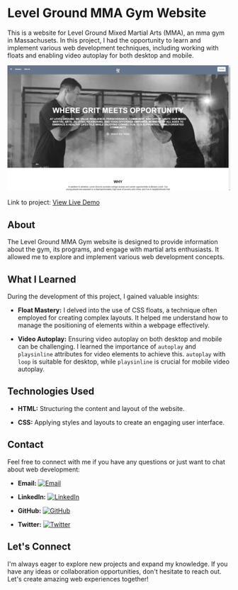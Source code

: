 # Level Ground MMA Gym Website

This is a website for Level Ground Mixed Martial Arts (MMA), an mma gym in Massachusets. In this project, I had the opportunity to learn and implement various web development techniques, including working with floats and enabling video autoplay for both desktop and mobile.

![Project Screenshot](https://raw.githubusercontent.com/anaiscmateus/level-ground-completed/main/images/lg-cover.png)

Link to project: [View Live Demo](https://lgmixedmartialarts.netlify.app/)

## About

The Level Ground MMA Gym website is designed to provide information about the gym, its programs, and engage with martial arts enthusiasts. It allowed me to explore and implement various web development concepts.

## What I Learned

During the development of this project, I gained valuable insights:

- **Float Mastery:** I delved into the use of CSS floats, a technique often employed for creating complex layouts. It helped me understand how to manage the positioning of elements within a webpage effectively.

- **Video Autoplay:** Ensuring video autoplay on both desktop and mobile can be challenging. I learned the importance of `autoplay` and `playsinline` attributes for video elements to achieve this. `autoplay` with `loop` is suitable for desktop, while `playsinline` is crucial for mobile video autoplay.

## Technologies Used

- **HTML:** Structuring the content and layout of the website.

- **CSS:** Applying styles and layouts to create an engaging user interface.

## Contact

Feel free to connect with me if you have any questions or just want to chat about web development:

- **Email:** [![Email](https://example.com/email_icon.png)](mailto:anaismateusc@gmail.com)

- **LinkedIn:** [![LinkedIn](https://example.com/linkedin_icon.png)](https://www.linkedin.com/in/anaïsmateus/)

- **GitHub:** [![GitHub](https://example.com/github_icon.png)](https://github.com/anaiscmateus)

- **Twitter:** [![Twitter](https://example.com/twitter_icon.png)](https://twitter.com/anaiscodes)

## Let's Connect

I'm always eager to explore new projects and expand my knowledge. If you have any ideas or collaboration opportunities, don't hesitate to reach out. Let's create amazing web experiences together!